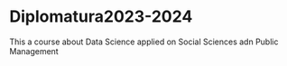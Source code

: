 # Diplomatura2023-2024
This a course about Data Science applied on Social Sciences adn Public Management
